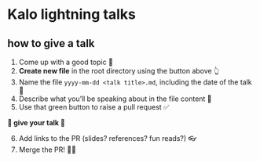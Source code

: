 # Kalo lightning talks

## how to give a talk

1. Come up with a good topic 🌈
2. **Create new file** in the root directory using the button above 👆
3. Name the file `yyyy-mm-dd <talk title>.md`, including the date of the talk 📅
4. Describe what you’ll be speaking about in the file content 📣
5. Use that green button to raise a pull request ✅

**🤩 give your talk 🤩**

6. Add links to the PR (slides? references? fun reads?) 👓
7. Merge the PR! 👨‍🚀
